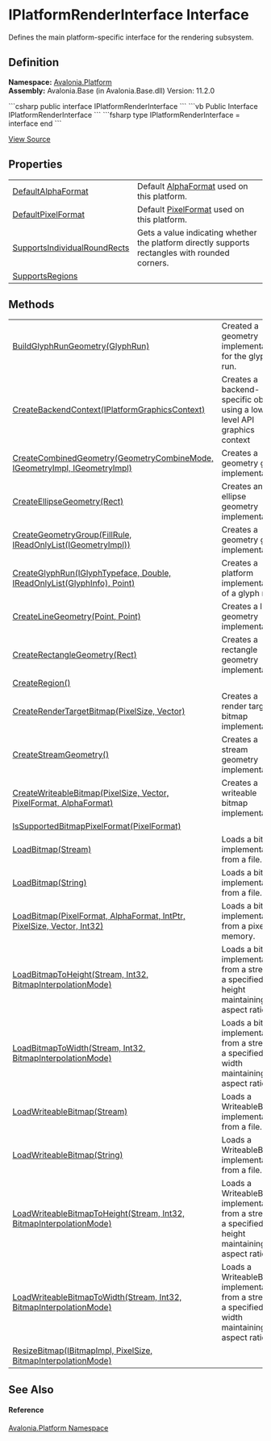# IPlatformRenderInterface Interface


Defines the main platform-specific interface for the rendering subsystem.



## Definition
**Namespace:** <a href="N_Avalonia_Platform">Avalonia.Platform</a>  
**Assembly:** Avalonia.Base (in Avalonia.Base.dll) Version: 11.2.0

<Tabs groupId="api-code-preview">
<TabItem value="csharp" label="C#">
```csharp
public interface IPlatformRenderInterface
```
</TabItem>
<TabItem value="vb" label="VB">
```vb
Public Interface IPlatformRenderInterface
```
</TabItem>
<TabItem value="fsharp" label="F#">
```fsharp
type IPlatformRenderInterface = interface end
```
</TabItem>
</Tabs>



<a href="https://github.com/AvaloniaUI/Avalonia/tree/master/src/Avalonia.Base/Platform/IPlatformRenderInterface.cs" title="View the source code">View Source</a>



## Properties
<table>
<tr>
<td><a href="P_Avalonia_Platform_IPlatformRenderInterface_DefaultAlphaFormat">DefaultAlphaFormat</a></td>
<td>Default <a href="T_Avalonia_Platform_AlphaFormat">AlphaFormat</a> used on this platform.</td>
</tr>
<tr>
<td><a href="P_Avalonia_Platform_IPlatformRenderInterface_DefaultPixelFormat">DefaultPixelFormat</a></td>
<td>Default <a href="T_Avalonia_Platform_PixelFormat">PixelFormat</a> used on this platform.</td>
</tr>
<tr>
<td><a href="P_Avalonia_Platform_IPlatformRenderInterface_SupportsIndividualRoundRects">SupportsIndividualRoundRects</a></td>
<td>Gets a value indicating whether the platform directly supports rectangles with rounded corners.</td>
</tr>
<tr>
<td><a href="P_Avalonia_Platform_IPlatformRenderInterface_SupportsRegions">SupportsRegions</a></td>
<td> </td>
</tr>
</table>

## Methods
<table>
<tr>
<td><a href="M_Avalonia_Platform_IPlatformRenderInterface_BuildGlyphRunGeometry">BuildGlyphRunGeometry(GlyphRun)</a></td>
<td>Created a geometry implementation for the glyph run.</td>
</tr>
<tr>
<td><a href="M_Avalonia_Platform_IPlatformRenderInterface_CreateBackendContext">CreateBackendContext(IPlatformGraphicsContext)</a></td>
<td>Creates a backend-specific object using a low-level API graphics context</td>
</tr>
<tr>
<td><a href="M_Avalonia_Platform_IPlatformRenderInterface_CreateCombinedGeometry">CreateCombinedGeometry(GeometryCombineMode, IGeometryImpl, IGeometryImpl)</a></td>
<td>Creates a geometry group implementation.</td>
</tr>
<tr>
<td><a href="M_Avalonia_Platform_IPlatformRenderInterface_CreateEllipseGeometry">CreateEllipseGeometry(Rect)</a></td>
<td>Creates an ellipse geometry implementation.</td>
</tr>
<tr>
<td><a href="M_Avalonia_Platform_IPlatformRenderInterface_CreateGeometryGroup">CreateGeometryGroup(FillRule, IReadOnlyList(IGeometryImpl))</a></td>
<td>Creates a geometry group implementation.</td>
</tr>
<tr>
<td><a href="M_Avalonia_Platform_IPlatformRenderInterface_CreateGlyphRun">CreateGlyphRun(IGlyphTypeface, Double, IReadOnlyList(GlyphInfo), Point)</a></td>
<td>Creates a platform implementation of a glyph run.</td>
</tr>
<tr>
<td><a href="M_Avalonia_Platform_IPlatformRenderInterface_CreateLineGeometry">CreateLineGeometry(Point, Point)</a></td>
<td>Creates a line geometry implementation.</td>
</tr>
<tr>
<td><a href="M_Avalonia_Platform_IPlatformRenderInterface_CreateRectangleGeometry">CreateRectangleGeometry(Rect)</a></td>
<td>Creates a rectangle geometry implementation.</td>
</tr>
<tr>
<td><a href="M_Avalonia_Platform_IPlatformRenderInterface_CreateRegion">CreateRegion()</a></td>
<td> </td>
</tr>
<tr>
<td><a href="M_Avalonia_Platform_IPlatformRenderInterface_CreateRenderTargetBitmap">CreateRenderTargetBitmap(PixelSize, Vector)</a></td>
<td>Creates a render target bitmap implementation.</td>
</tr>
<tr>
<td><a href="M_Avalonia_Platform_IPlatformRenderInterface_CreateStreamGeometry">CreateStreamGeometry()</a></td>
<td>Creates a stream geometry implementation.</td>
</tr>
<tr>
<td><a href="M_Avalonia_Platform_IPlatformRenderInterface_CreateWriteableBitmap">CreateWriteableBitmap(PixelSize, Vector, PixelFormat, AlphaFormat)</a></td>
<td>Creates a writeable bitmap implementation.</td>
</tr>
<tr>
<td><a href="M_Avalonia_Platform_IPlatformRenderInterface_IsSupportedBitmapPixelFormat">IsSupportedBitmapPixelFormat(PixelFormat)</a></td>
<td> </td>
</tr>
<tr>
<td><a href="M_Avalonia_Platform_IPlatformRenderInterface_LoadBitmap_1">LoadBitmap(Stream)</a></td>
<td>Loads a bitmap implementation from a file..</td>
</tr>
<tr>
<td><a href="M_Avalonia_Platform_IPlatformRenderInterface_LoadBitmap_2">LoadBitmap(String)</a></td>
<td>Loads a bitmap implementation from a file..</td>
</tr>
<tr>
<td><a href="M_Avalonia_Platform_IPlatformRenderInterface_LoadBitmap">LoadBitmap(PixelFormat, AlphaFormat, IntPtr, PixelSize, Vector, Int32)</a></td>
<td>Loads a bitmap implementation from a pixels in memory.</td>
</tr>
<tr>
<td><a href="M_Avalonia_Platform_IPlatformRenderInterface_LoadBitmapToHeight">LoadBitmapToHeight(Stream, Int32, BitmapInterpolationMode)</a></td>
<td>Loads a bitmap implementation from a stream to a specified height maintaining aspect ratio.</td>
</tr>
<tr>
<td><a href="M_Avalonia_Platform_IPlatformRenderInterface_LoadBitmapToWidth">LoadBitmapToWidth(Stream, Int32, BitmapInterpolationMode)</a></td>
<td>Loads a bitmap implementation from a stream to a specified width maintaining aspect ratio.</td>
</tr>
<tr>
<td><a href="M_Avalonia_Platform_IPlatformRenderInterface_LoadWriteableBitmap">LoadWriteableBitmap(Stream)</a></td>
<td>Loads a WriteableBitmap implementation from a file.</td>
</tr>
<tr>
<td><a href="M_Avalonia_Platform_IPlatformRenderInterface_LoadWriteableBitmap_1">LoadWriteableBitmap(String)</a></td>
<td>Loads a WriteableBitmap implementation from a file.</td>
</tr>
<tr>
<td><a href="M_Avalonia_Platform_IPlatformRenderInterface_LoadWriteableBitmapToHeight">LoadWriteableBitmapToHeight(Stream, Int32, BitmapInterpolationMode)</a></td>
<td>Loads a WriteableBitmap implementation from a stream to a specified height maintaining aspect ratio.</td>
</tr>
<tr>
<td><a href="M_Avalonia_Platform_IPlatformRenderInterface_LoadWriteableBitmapToWidth">LoadWriteableBitmapToWidth(Stream, Int32, BitmapInterpolationMode)</a></td>
<td>Loads a WriteableBitmap implementation from a stream to a specified width maintaining aspect ratio.</td>
</tr>
<tr>
<td><a href="M_Avalonia_Platform_IPlatformRenderInterface_ResizeBitmap">ResizeBitmap(IBitmapImpl, PixelSize, BitmapInterpolationMode)</a></td>
<td> </td>
</tr>
</table>

## See Also


#### Reference
<a href="N_Avalonia_Platform">Avalonia.Platform Namespace</a>  
